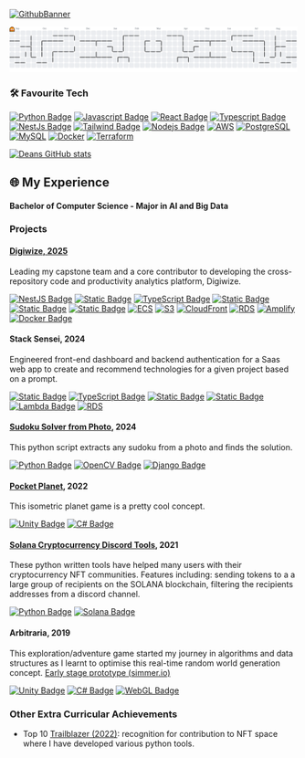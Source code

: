 [![GithubBanner](https://github.com/user-attachments/assets/b797d0dd-eba9-44e8-8215-1c570911f001)](#)
<picture>

  <source media="(prefers-color-scheme: dark)" srcset="https://raw.githubusercontent.com/Dean-Overton/Dean-Overton/output/pacman-contribution-graph-dark.svg">
  <source media="(prefers-color-scheme: light)" srcset="https://raw.githubusercontent.com/Dean-Overton/Dean-Overton/output/pacman-contribution-graph.svg">
  <img alt="pacman contribution graph" src="https://raw.githubusercontent.com/Dean-Overton/Dean-Overton/output/pacman-contribution-graph.svg">
</picture>

### 🛠️ Favourite Tech

[![Python Badge](https://img.shields.io/badge/Python-14354C?style=for-the-badge&logo=python&logoColor=white)](#)
[![Javascript Badge](https://img.shields.io/badge/JavaScript-323330?style=for-the-badge&logo=javascript&logoColor=F7DF1E)](#)
[![React Badge](https://img.shields.io/badge/React-20232A?style=for-the-badge&logo=react&logoColor=61DAFB)](#)
[![Typescript Badge](https://img.shields.io/badge/TypeScript-007ACC?style=for-the-badge&logo=typescript&logoColor=white)](#)
[![NestJs Badge](https://img.shields.io/badge/NestJs-e0224e?style=for-the-badge&logo=nestjs)](#)
[![Tailwind Badge](https://img.shields.io/badge/Tailwind_CSS-38B2AC?style=for-the-badge&logo=tailwind-css&logoColor=white)](#)
[![Nodejs Badge](https://img.shields.io/badge/Node.js-43853D?style=for-the-badge&logo=node.js&logoColor=white)](#)
[![AWS](https://img.shields.io/badge/AWS-232F3E?style=for-the-badge&logo=amazonwebservices&logoColor=white)](#)
[![PostgreSQL](https://img.shields.io/badge/PostgreSQL-316192?style=for-the-badge&logo=postgresql&logoColor=white)](#)
[![MySQL](https://img.shields.io/badge/MySQL-00000F?style=for-the-badge&logo=mysql&logoColor=white)](#)
[![Docker](https://img.shields.io/badge/Docker-2496ED?style=for-the-badge&logo=docker&logoColor=white)](#)
[![Terraform](https://img.shields.io/badge/Terraform-623CE4?style=for-the-badge&logo=terraform&logoColor=white)](#)

[![Deans GitHub stats](https://github-readme-stats.vercel.app/api?username=dean-overton&show_icons=true&theme=dark)](#)

## 🌐 My Experience

#### Bachelor of Computer Science - Major in AI and Big Data

### Projects

#### [Digiwize, 2025](https://digiwize-webflow.webflow.io/)

Leading my capstone team and a core contributor to developing the cross-repository code and productivity analytics platform, Digiwize.

[![NestJS Badge](https://img.shields.io/badge/NestJS-e0234e?style=for-the-badge&logo=nestjs&logoColor=white)](#)
[![Static Badge](https://img.shields.io/badge/React-20232A?style=for-the-badge&logo=react&logoColor=61DAFB)](#)
[![TypeScript Badge](https://img.shields.io/badge/TypeScript-007ACC?style=for-the-badge&logo=typescript&logoColor=white)](#)
[![Static Badge](https://img.shields.io/badge/Tailwind_CSS-38B2AC?style=for-the-badge&logo=tailwind-css&logoColor=white)](#)
[![Static Badge](https://img.shields.io/badge/PostgreSQL-316192?style=for-the-badge&logo=postgresql&logoColor=white)](#)
[![Static Badge](https://img.shields.io/badge/AWS-232F3E?style=for-the-badge&logo=amazonwebservices&logoColor=white)](#)
[![ECS](https://img.shields.io/badge/ECS-FF9900?style=for-the-badge&logo=amazon-ecs&logoColor=white)](#)
[![S3](https://img.shields.io/badge/S3-569A31?style=for-the-badge&logo=amazon-s3&logoColor=white)](#)
[![CloudFront](https://img.shields.io/badge/CloudFront-232F3E?style=for-the-badge&logo=&logoColor=white)](#)
[![RDS](https://img.shields.io/badge/RDS-527FFF?style=for-the-badge&logo=amazon-rds&logoColor=white)](#)
[![Amplify](https://img.shields.io/badge/Amplify-FF9900?style=for-the-badge&logo=awsamplify&logoColor=white)](#)
[![Docker Badge](https://img.shields.io/badge/Docker-2496ED?style=for-the-badge&logo=docker&logoColor=white)](#)

#### Stack Sensei, 2024

Engineered front-end dashboard and backend authentication for a Saas web app to create and recommend technologies for a given project based on a prompt.

[![Static Badge](https://img.shields.io/badge/React-20232A?style=for-the-badge&logo=react&logoColor=61DAFB)](#)
[![TypeScript Badge](https://img.shields.io/badge/TypeScript-007ACC?style=for-the-badge&logo=typescript&logoColor=white)](#)
[![Static Badge](https://img.shields.io/badge/Tailwind_CSS-38B2AC?style=for-the-badge&logo=tailwind-css&logoColor=white)](#)
[![Static Badge](https://img.shields.io/badge/AWS-232F3E?style=for-the-badge&logo=amazonwebservices&logoColor=white)](#)
[![Lambda Badge](https://img.shields.io/badge/AWS_Lambda-FF9900?style=for-the-badge&logo=aws-lambda&logoColor=white)](#)
[![RDS](https://img.shields.io/badge/RDS-527FFF?style=for-the-badge&logo=amazon-rds&logoColor=white)](#)

#### [Sudoku Solver from Photo](https://github.com/Dean-Overton/sudoku-solver), 2024

This python script extracts any sudoku from a photo and finds the solution.

[![Python Badge](https://img.shields.io/badge/Python-14354C?style=for-the-badge&logo=python&logoColor=white)](#)
[![OpenCV Badge](https://img.shields.io/badge/OpenCV-5C3EE8?style=for-the-badge&logo=opencv&logoColor=white)](#)
[![Django Badge](https://img.shields.io/badge/Django-092E20?style=for-the-badge&logo=django&logoColor=white)](#)

#### [Pocket Planet](https://github.com/Dean-Overton/cube-planet), 2022

This isometric planet game is a pretty cool concept.

[![Unity Badge](https://img.shields.io/badge/Unity-100000?style=for-the-badge&logo=unity&logoColor=white)](#)
[![C# Badge](https://img.shields.io/badge/C%23-239120?style=for-the-badge&logo=c-sharp&logoColor=white)](#)

#### [Solana Cryptocurrency Discord Tools](https://github.com/Dean-Overton/solana-discord-nft-tools), 2021

These python written tools have helped many users with their cryptocurrency NFT communities.
Features including: sending tokens to a a large group of recipients on the SOLANA blockchain, filtering the recipients addresses from a discord channel.

[![Python Badge](https://img.shields.io/badge/Python-14354C?style=for-the-badge&logo=python&logoColor=white)](#)
[![Solana Badge](https://img.shields.io/badge/Solana-3A3A3A?style=for-the-badge&logo=solana&logoColor=00FFA3)](#)

#### Arbitraria, 2019

This exploration/adventure game started my journey in algorithms and data structures as I learnt to optimise this real-time random world generation concept. [Early stage prototype (simmer.io)](https://simmer.io/@deanoverton/arbitraria)

[![Unity Badge](https://img.shields.io/badge/Unity-100000?style=for-the-badge&logo=unity&logoColor=white)](#)
[![C# Badge](https://img.shields.io/badge/C%23-239120?style=for-the-badge&logo=c-sharp&logoColor=white)](#)
[![WebGL Badge](https://img.shields.io/badge/WebGL-990000?style=for-the-badge&logo=webgl&logoColor=white)](#)

### Other Extra Curricular Achievements

- Top 10 [Trailblazer (2022)](https://artofsmart.com.au/trailblazer-awards/top-50-2022#tablepress-594): recognition for contribution to NFT space where I have developed various python tools.
